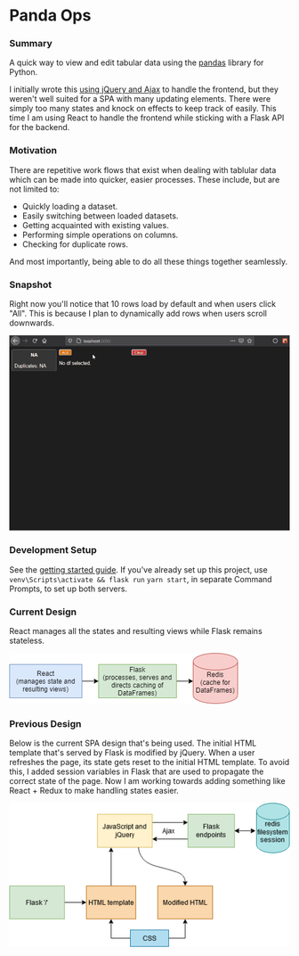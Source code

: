 # Panda Ops

### Summary

A quick way to view and edit tabular data using the [pandas](https://pandas.pydata.org/) library for Python.

I initially wrote this [using jQuery and Ajax](https://github.com/skwzrd/PandaOps-Ajax-and-jQuery) to handle the frontend, but they weren't well suited for a SPA with many updating elements. There were simply too many states and knock on effects to keep track of easily. This time I am using React to handle the frontend while sticking with a Flask API for the backend.


### Motivation
There are repetitive work flows that exist when dealing with tablular data which can be made into quicker, easier processes. These include, but are not limited to:
- Quickly loading a dataset.
- Easily switching between loaded datasets.
- Getting acquainted with existing values.
- Performing simple operations on columns.
- Checking for duplicate rows.

And most importantly, being able to do all these things together seamlessly.

### Snapshot

Right now you'll notice that 10 rows load by default and when users click "All". This is because I plan to dynamically add rows when users scroll downwards.

![Preview](resources/preview.gif)

### Development Setup

See the [getting started guide](docs/flask_react_start_project_guide.md). If you've already set up this project, use `venv\Scripts\activate && flask run` `yarn start`, in separate Command Prompts, to set up both servers.

### Current Design

React manages all the states and resulting views while Flask remains stateless.

![Design](resources/draw_io_design.png)

### Previous Design

Below is the current SPA design that's being used. The initial HTML template that's served by Flask is modified by jQuery. When a user refreshes the page, its state gets reset to the initial HTML template. To avoid this, I added session variables in Flask that are used to propagate the correct state of the page. Now I am working towards adding something like React + Redux to make handling states easier.

![Design](resources/flask_spa_design.png)

